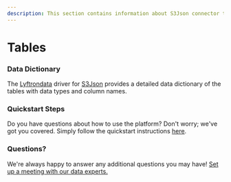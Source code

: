 ```yaml
---
description: This section contains information about S3Json connector tables information
---
```


# Tables

### Data Dictionary

The [Lyftrondata](https://www.lyftrondata.com/) driver for [S3Json](https://www.lyftrondata.com/integration/technology-analytics/amazon-s3/) provides a detailed data dictionary of the tables with data types and column names.

### Quickstart Steps

Do you have questions about how to use the platform? Don't worry; we've got you covered. Simply follow the quickstart instructions [here](../../amazon-s3-4/).

### Questions? <a href="#questions" id="questions"></a>

We're always happy to answer any additional questions you may have! [Set up a meeting with our data experts.](https://www.lyftrondata.com/book-a-meeting/)

